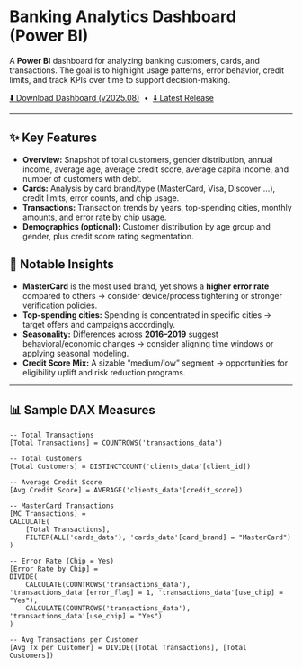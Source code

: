 # Banking Analytics Dashboard (Power BI)

A **Power BI** dashboard for analyzing banking customers, cards, and transactions. The goal is to highlight usage patterns, error behavior, credit limits, and track KPIs over time to support decision-making.

[⬇️ Download Dashboard (v2025.08)](https://github.com/layanbalbeisi/bank-analytics-powerbi/releases/download/2025.08/bank.Dashboard.pbix)
&nbsp;•&nbsp;
[⬇️ Latest Release](https://github.com/layanbalbeisi/bank-analytics-powerbi/releases/latest/download/bank.Dashboard.pbix)

---

## ✨ Key Features
- **Overview:** Snapshot of total customers, gender distribution, annual income, average age, average credit score, average capita income, and number of customers with debt.
- **Cards:** Analysis by card brand/type (MasterCard, Visa, Discover …), credit limits, error counts, and chip usage.
- **Transactions:** Transaction trends by years, top-spending cities, monthly amounts, and error rate by chip usage.
- **Demographics (optional):** Customer distribution by age group and gender, plus credit score rating segmentation.

## 🧩 Notable Insights
- **MasterCard** is the most used brand, yet shows a **higher error rate** compared to others → consider device/process tightening or stronger verification policies.
- **Top-spending cities:** Spending is concentrated in specific cities → target offers and campaigns accordingly.
- **Seasonality:** Differences across **2016–2019** suggest behavioral/economic changes → consider aligning time windows or applying seasonal modeling.
- **Credit Score Mix:** A sizable “medium/low” segment → opportunities for eligibility uplift and risk reduction programs.


---

## 📊 Sample DAX Measures
```DAX
-- Total Transactions
[Total Transactions] = COUNTROWS('transactions_data')

-- Total Customers
[Total Customers] = DISTINCTCOUNT('clients_data'[client_id])

-- Average Credit Score
[Avg Credit Score] = AVERAGE('clients_data'[credit_score])

-- MasterCard Transactions
[MC Transactions] =
CALCULATE(
    [Total Transactions],
    FILTER(ALL('cards_data'), 'cards_data'[card_brand] = "MasterCard")
)

-- Error Rate (Chip = Yes)
[Error Rate by Chip] =
DIVIDE(
    CALCULATE(COUNTROWS('transactions_data'), 'transactions_data'[error_flag] = 1, 'transactions_data'[use_chip] = "Yes"),
    CALCULATE(COUNTROWS('transactions_data'), 'transactions_data'[use_chip] = "Yes")
)

-- Avg Transactions per Customer
[Avg Tx per Customer] = DIVIDE([Total Transactions], [Total Customers])
